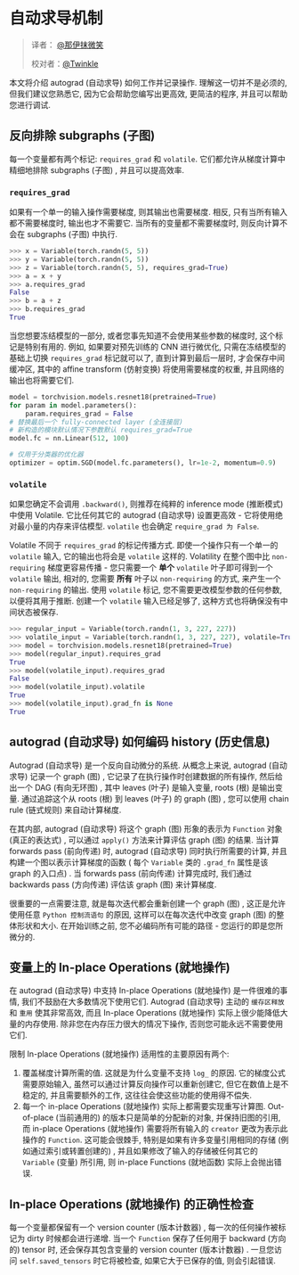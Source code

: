 # 自动求导机制

> 译者： [@那伊抹微笑](https://github.com/wangyangting)
> 
> 校对者：[@Twinkle](https://github.com/kemingzeng)

本文将介绍 autograd (自动求导) 如何工作并记录操作. 理解这一切并不是必须的, 但我们建议您熟悉它, 因为它会帮助您编写出更高效, 更简洁的程序, 并且可以帮助您进行调试.

## 反向排除 subgraphs (子图)

每一个变量都有两个标记: `requires_grad` 和 `volatile`. 它们都允许从梯度计算中精细地排除 subgraphs (子图) , 并且可以提高效率.

### `requires_grad`

如果有一个单一的输入操作需要梯度, 则其输出也需要梯度. 相反, 只有当所有输入都不需要梯度时, 输出也才不需要它. 当所有的变量都不需要梯度时, 则反向计算不会在 subgraphs (子图) 中执行.

```py
>>> x = Variable(torch.randn(5, 5))
>>> y = Variable(torch.randn(5, 5))
>>> z = Variable(torch.randn(5, 5), requires_grad=True)
>>> a = x + y
>>> a.requires_grad
False
>>> b = a + z
>>> b.requires_grad
True

```

当您想要冻结模型的一部分, 或者您事先知道不会使用某些参数的梯度时, 这个标记是特别有用的. 例如, 如果要对预先训练的 CNN 进行微优化, 只需在冻结模型的基础上切换 `requires_grad` 标记就可以了, 直到计算到最后一层时, 才会保存中间缓冲区, 其中的 affine transform (仿射变换) 将使用需要梯度的权重, 并且网络的输出也将需要它们.

```py
model = torchvision.models.resnet18(pretrained=True)
for param in model.parameters():
    param.requires_grad = False
# 替换最后一个 fully-connected layer (全连接层)
# 新构造的模块默认情况下参数默认 requires_grad=True
model.fc = nn.Linear(512, 100)

# 仅用于分类器的优化器
optimizer = optim.SGD(model.fc.parameters(), lr=1e-2, momentum=0.9)

```

### `volatile`

如果您确定不会调用 `.backward()`, 则推荐在纯粹的 inference mode (推断模式) 中使用 Volatile. 它比任何其它的 autograd (自动求导) 设置更高效 - 它将使用绝对最小量的内存来评估模型. `volatile` 也会确定 `require_grad 为 False`.

Volatile 不同于 `requires_grad` 的标记传播方式. 即使一个操作只有一个单一的 `volatile` 输入, 它的输出也将会是 `volatile` 这样的. Volatility 在整个图中比 `non-requiring` 梯度更容易传播 - 您只需要一个 **单个** `volatile` 叶子即可得到一个 `volatile` 输出, 相对的, 您需要 **所有** 叶子以 `non-requiring` 的方式, 来产生一个 `non-requiring` 的输出. 使用 `volatile` 标记, 您不需要更改模型参数的任何参数, 以便将其用于推断. 创建一个 `volatile` 输入已经足够了, 这种方式也将确保没有中间状态被保存.

```py
>>> regular_input = Variable(torch.randn(1, 3, 227, 227))
>>> volatile_input = Variable(torch.randn(1, 3, 227, 227), volatile=True)
>>> model = torchvision.models.resnet18(pretrained=True)
>>> model(regular_input).requires_grad
True
>>> model(volatile_input).requires_grad
False
>>> model(volatile_input).volatile
True
>>> model(volatile_input).grad_fn is None
True

```

## autograd (自动求导) 如何编码 history (历史信息)

Autograd (自动求导) 是一个反向自动微分的系统. 从概念上来说, autograd (自动求导) 记录一个 graph (图) , 它记录了在执行操作时创建数据的所有操作, 然后给出一个 DAG (有向无环图) , 其中 leaves (叶子) 是输入变量, roots (根) 是输出变量. 通过追踪这个从 roots (根) 到 leaves (叶子) 的 graph (图) , 您可以使用 chain rule (链式规则) 来自动计算梯度.

在其内部, autograd (自动求导) 将这个 graph (图) 形象的表示为 `Function` 对象 (真正的表达式) , 可以通过 `apply()` 方法来计算评估 graph (图) 的结果. 当计算 forwards pass (前向传递) 时, autograd (自动求导) 同时执行所需要的计算, 并且构建一个图以表示计算梯度的函数 ( 每个 `Variable` 类的 `.grad_fn` 属性是该 graph 的入口点) . 当 forwards pass (前向传递) 计算完成时, 我们通过 backwards pass (方向传递) 评估该 graph (图) 来计算梯度.

很重要的一点需要注意, 就是每次迭代都会重新创建一个 graph (图) , 这正是允许使用任意 `Python 控制流语句` 的原因, 这样可以在每次迭代中改变 graph (图) 的整体形状和大小. 在开始训练之前, 您不必编码所有可能的路径 - 您运行的即是您所微分的.

## 变量上的 In-place Operations (就地操作)

在 autograd (自动求导) 中支持 In-place Operations (就地操作) 是一件很难的事情, 我们不鼓励在大多数情况下使用它们. Autograd (自动求导) 主动的 `缓存区释放` 和 `重用` 使其非常高效, 而且 In-place Operations (就地操作) 实际上很少能降低大量的内存使用. 除非您在内存压力很大的情况下操作, 否则您可能永远不需要使用它们.

限制 In-place Operations (就地操作) 适用性的主要原因有两个:

1.  覆盖梯度计算所需的值. 这就是为什么变量不支持 `log_` 的原因. 它的梯度公式需要原始输入, 虽然可以通过计算反向操作可以重新创建它, 但它在数值上是不稳定的, 并且需要额外的工作, 这往往会使这些功能的使用得不偿失.
2.  每一个 in-place Operations (就地操作) 实际上都需要实现重写计算图. Out-of-place (当前通用的) 的版本只是简单的分配新的对象, 并保持旧图的引用, 而 in-place Operations (就地操作) 需要将所有输入的 `creator` 更改为表示此操作的 `Function`. 这可能会很棘手, 特别是如果有许多变量引用相同的存储 (例如通过索引或转置创建的) , 并且如果修改了输入的存储被任何其它的 `Variable` (变量) 所引用, 则 in-place Functions (就地函数) 实际上会抛出错误.

## In-place Operations (就地操作) 的正确性检查

每一个变量都保留有一个 version counter (版本计数器) , 每一次的任何操作被标记为 dirty 时候都会进行递增. 当一个 `Function` 保存了任何用于 backward (方向的) tensor 时, 还会保存其包含变量的 version counter (版本计数器) . 一旦您访问 `self.saved_tensors` 时它将被检查, 如果它大于已保存的值, 则会引起错误.